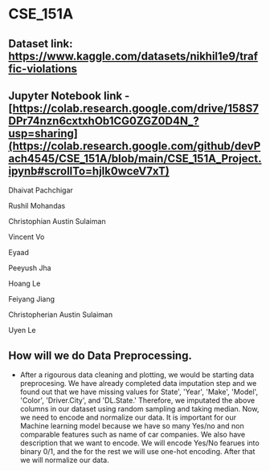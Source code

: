 # CSE_151A

## Dataset link: https://www.kaggle.com/datasets/nikhil1e9/traffic-violations

## Jupyter Notebook link - [https://colab.research.google.com/drive/158S7DPr74nzn6cxtxhOb1CG0ZGZ0D4N_?usp=sharing](https://colab.research.google.com/github/devPach4545/CSE_151A/blob/main/CSE_151A_Project.ipynb#scrollTo=hjlk0wceV7xT)

Dhaivat Pachchigar

Rushil Mohandas

Christophian Austin Sulaiman

Vincent Vo

Eyaad

Peeyush Jha

Hoang Le

Feiyang Jiang

Christopherian Austin Sulaiman

Uyen Le

## How will we do Data Preprocessing.
- After a rigourous data cleaning and plotting, we would be starting data preprocesing. We have already completed data imputation step and we found out that we have missing values for State', 'Year', 'Make', 'Model', 'Color', 'Driver.City', and 'DL.State.' Therefore, we imputated the above columns in our dataset using random sampling and taking median. Now, we need to encode and normalize our data. It is important for our Machine learning model because we have so many Yes/no and non comparable features such as name of car companies. We also have description that we want to encode. We will encode Yes/No fearues into binary 0/1, and the for the rest we will use one-hot encoding. After that we will normalize our data. 
